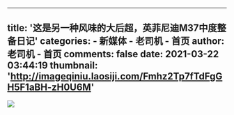 
---
title: '这是另一种风味的大后超，英菲尼迪M37中度整备日记'
categories: 
    - 新媒体
    - 老司机 - 首页
author: 老司机 - 首页
comments: false
date: 2021-03-22 03:44:19
thumbnail: 'http://imageqiniu.laosiji.com/Fmhz2Tp7fTdFgGH5F1aBH-zH0U6M'
---

<div>   
<img src="http://imageqiniu.laosiji.com/Fmhz2Tp7fTdFgGH5F1aBH-zH0U6M" referrerpolicy="no-referrer">  
</div>
            